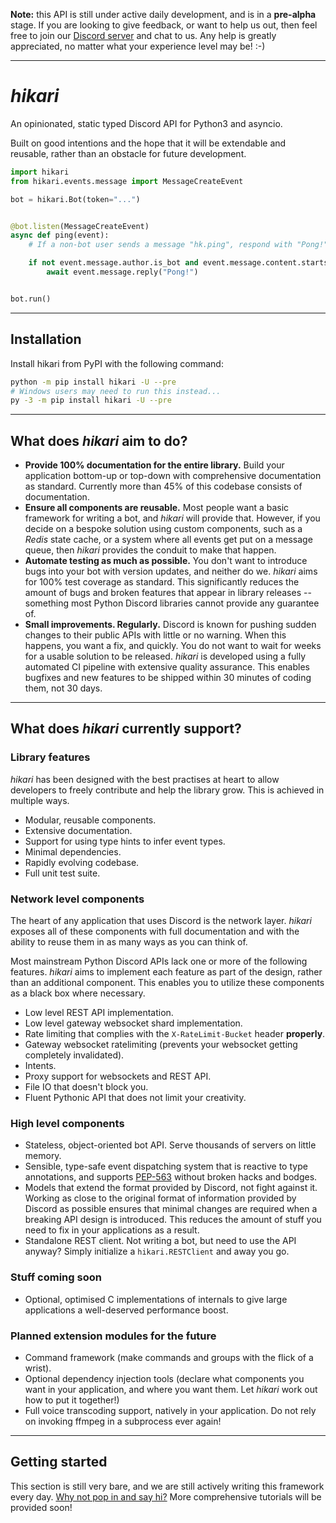 **Note:** this API is still under active daily development, and is in a
**pre-alpha** stage. If you are looking to give feedback, or want to help us 
out, then feel free to join our [Discord server](https://discord.gg/Jx4cNGG) and
chat to us. Any help is greatly appreciated, no matter what your experience 
level may be! :-)

--- 

# _hikari_

An opinionated, static typed Discord API for Python3 and asyncio. 

Built on good intentions and the hope that it will be extendable and reusable, 
rather than an obstacle for future development.

```py
import hikari
from hikari.events.message import MessageCreateEvent

bot = hikari.Bot(token="...")


@bot.listen(MessageCreateEvent)
async def ping(event):
    # If a non-bot user sends a message "hk.ping", respond with "Pong!"

    if not event.message.author.is_bot and event.message.content.startswith("hk.ping"):
        await event.message.reply("Pong!")


bot.run()
```

----

## Installation

Install hikari from PyPI with the following command:

```bash
python -m pip install hikari -U --pre
# Windows users may need to run this instead...
py -3 -m pip install hikari -U --pre 
```

----

## What does _hikari_ aim to do?

- **Provide 100% documentation for the entire library.** Build your application
  bottom-up or top-down with comprehensive documentation as standard. Currently
  more than 45% of this codebase consists of documentation.
- **Ensure all components are reusable.** Most people want a basic framework for
  writing a bot, and _hikari_ will provide that. However, if you decide on a
  bespoke solution using custom components, such as a _Redis_ state cache, or
  a system where all events get put on a message queue, then _hikari_ provides
  the conduit to make that happen. 
- **Automate testing as much as possible.** You don't want to introduce bugs 
  into your bot with version updates, and neither do we. _hikari_ aims for 100%
  test coverage as standard. This significantly reduces the amount of bugs and
  broken features that appear in library releases -- something most Python
  Discord libraries cannot provide any guarantee of.
- **Small improvements. Regularly.** Discord is known for pushing sudden changes
  to their public APIs with little or no warning. When this happens, you want a 
  fix, and quickly. You do not want to wait for weeks for a usable solution to 
  be released. _hikari_ is developed using a fully automated CI pipeline with
  extensive quality assurance. This enables bugfixes and new features to be 
  shipped within 30 minutes of coding them, not 30 days. 
  
----
 
## What does _hikari_ currently support?

### Library features

_hikari_ has been designed with the best practises at heart to allow developers 
to freely contribute and help the library grow. This is achieved in multiple 
ways.

- Modular, reusable components.
- Extensive documentation.
- Support for using type hints to infer event types.
- Minimal dependencies.
- Rapidly evolving codebase.
- Full unit test suite.

### Network level components

The heart of any application that uses Discord is the network layer. _hikari_
exposes all of these components with full documentation and with the ability to
reuse them in as many ways as you can think of.

Most mainstream Python Discord APIs lack one or more of the following features. _hikari_ aims to 
implement each feature as part of the design, rather than an additional component. This enables you
to utilize these components as a black box where necessary.

- Low level REST API implementation.
- Low level gateway websocket shard implementation.
- Rate limiting that complies with the `X-RateLimit-Bucket` header __properly__.
- Gateway websocket ratelimiting (prevents your websocket getting completely invalidated).
- Intents.
- Proxy support for websockets and REST API.
- File IO that doesn't block you.
- Fluent Pythonic API that does not limit your creativity.

### High level components

- Stateless, object-oriented bot API. Serve thousands of servers on little memory.
- Sensible, type-safe event dispatching system that is reactive to type annotations, and
  supports [PEP-563](https://www.python.org/dev/peps/pep-0563/) without broken hacks and
  bodges.
- Models that extend the format provided by Discord, not fight against it. Working as close
  to the original format of information provided by Discord as possible ensures that minimal
  changes are required when a breaking API design is introduced. This reduces the amount of
  stuff you need to fix in your applications as a result.
- Standalone REST client. Not writing a bot, but need to use the API anyway? Simply
  initialize a `hikari.RESTClient` and away you go.
  
### Stuff coming soon

- Optional, optimised C implementations of internals to give large applications a 
  well-deserved performance boost.

### Planned extension modules for the future

- Command framework (make commands and groups with the flick of a wrist).
- Optional dependency injection tools (declare what components you want in your application, and
  where you want them. Let _hikari_ work out how to put it together!)
- Full voice transcoding support, natively in your application. Do not rely on invoking ffmpeg
  in a subprocess ever again!
  
----

## Getting started

This section is still very bare, and we are still actively writing this framework every day.
[Why not pop in and say hi?](https://discord.gg/Jx4cNGG) More comprehensive tutorials will be
provided soon!
